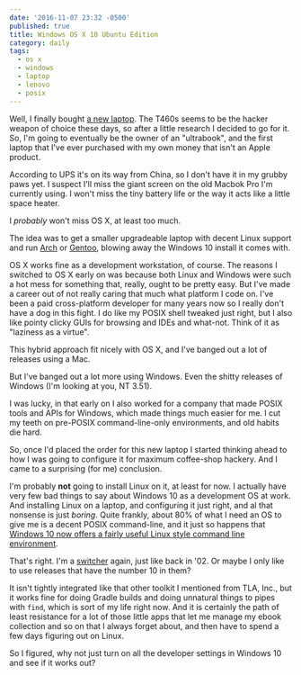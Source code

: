 ```yaml
---
date: '2016-11-07 23:32 -0500'
published: true
title: Windows OS X 10 Ubuntu Edition
category: daily
tags:
  - os x
  - windows
  - laptop
  - lenovo
  - posix
---
```

Well, I finally bought [a new laptop](http://www3.lenovo.com/ca/en/laptops/thinkpad/thinkpad-t-series/T460s/p/22TP2TT460S). The T460s seems to be the hacker weapon of choice these days, so after a little research I decided to go for it. So, I'm going to eventually be the owner of an "ultrabook", and the first laptop that I've ever purchased with my own money that isn't an Apple product.

According to UPS it's on its way from China, so I don't have it in my grubby paws yet. I suspect I'll miss the giant screen on the old Macbok Pro I'm currently using. I won't miss the tiny battery life or the way it acts like a little space heater.

I _probably_ won't miss OS X, at least too much.

The idea was to get a smaller upgradeable laptop with decent Linux support and run [Arch](https://www.archlinux.org/) or [Gentoo](https://www.gentoo.org/), blowing away the Windows 10 install it comes with.

<a name="more"></a>

OS X works fine as a development workstation, of course. The reasons I switched to OS X early on was because both Linux and Windows were such a hot mess for something that, really, ought to be pretty easy. But I've made a career out of not really caring that much what platform I code on. I've been a paid cross-platform developer for many years now so I really don't have a dog in this fight. I do like my POSIX shell tweaked  just right, but I also like pointy clicky GUIs for browsing and IDEs and what-not. Think of it as "laziness as a virtue".

This hybrid approach fit nicely with OS X, and I've banged out a lot of releases using a Mac.

But I've banged out a lot more using Windows. Even the shitty releases of Windows (I'm looking at you, NT 3.51).

I was lucky, in that early on I also worked for a company that made POSIX tools and APIs for Windows, which made things much easier for me. I cut my teeth on pre-POSIX command-line-only environments, and old habits die hard.

So, once I'd placed the order for this new laptop I started thinking ahead to how I was going to configure it for maximum coffee-shop hackery. And I came to a surprising (for me) conclusion.

I'm probably __not__ going to install Linux on it, at least for now. I actually have very few bad things to say about Windows 10 as a development OS at work. And installing Linux on a laptop, and configuring it just right, and al that nonsense is just _boring_. Quite frankly, about 80% of what I need an OS to give me is a decent POSIX command-line, and it just so happens that [Windows 10 now offers a fairly useful Linux style command line environment](https://msdn.microsoft.com/en-us/commandline/wsl/about).

That's right. I'm a [switcher](https://www.apple.com/pr/library/2002/06/10Apple-Launches-Real-People-Ad-Campaign.html) again, just like back in '02. Or maybe I only like to use releases that have the number 10 in them?

It isn't tightly integrated like that other toolkit I mentioned from TLA, Inc., but it works fine for doing Gradle builds and doing unnatural things to pipes with `find`, which is sort of my life right now. And it is certainly the path of least resistance for a lot of those little apps that let me manage my ebook collection and so on that I always forget about, and then have to spend a few days figuring out on Linux.

So I figured, why not just turn on all the developer settings in Windows 10 and see if it works out?
